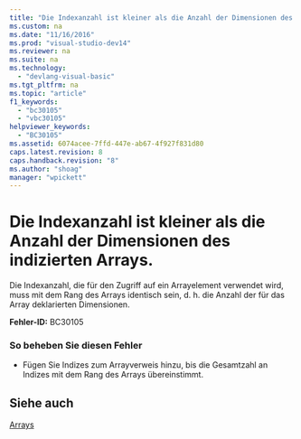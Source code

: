 ```yaml
---
title: "Die Indexanzahl ist kleiner als die Anzahl der Dimensionen des indizierten Arrays."
ms.custom: na
ms.date: "11/16/2016"
ms.prod: "visual-studio-dev14"
ms.reviewer: na
ms.suite: na
ms.technology: 
  - "devlang-visual-basic"
ms.tgt_pltfrm: na
ms.topic: "article"
f1_keywords: 
  - "bc30105"
  - "vbc30105"
helpviewer_keywords: 
  - "BC30105"
ms.assetid: 6074acee-7ffd-447e-ab67-4f927f831d80
caps.latest.revision: 8
caps.handback.revision: "8"
ms.author: "shoag"
manager: "wpickett"
---
```

# Die Indexanzahl ist kleiner als die Anzahl der Dimensionen des indizierten Arrays.
Die Indexanzahl, die für den Zugriff auf ein Arrayelement verwendet wird, muss mit dem Rang des Arrays identisch sein, d. h. die Anzahl der für das Array deklarierten Dimensionen.  
  
 **Fehler\-ID:** BC30105  
  
### So beheben Sie diesen Fehler  
  
-   Fügen Sie Indizes zum Arrayverweis hinzu, bis die Gesamtzahl an Indizes mit dem Rang des Arrays übereinstimmt.  
  
## Siehe auch  
 [Arrays](../Topic/Arrays%20in%20Visual%20Basic.md)